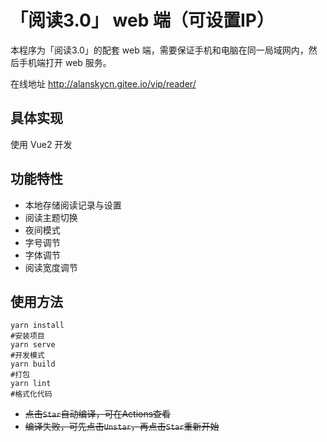 # 「阅读3.0」 web 端（可设置IP）

本程序为「阅读3.0」的配套 web 端，需要保证手机和电脑在同一局域网内，然后手机端打开 web 服务。

在线地址 http://alanskycn.gitee.io/vip/reader/

## 具体实现

使用 Vue2 开发


## 功能特性

- 本地存储阅读记录与设置
- 阅读主题切换
- 夜间模式
- 字号调节
- 字体调节
- 阅读宽度调节

## 使用方法

```shell
yarn install
#安装项目
yarn serve
#开发模式
yarn build
#打包
yarn lint
#格式化代码
```
 - ~~点击`Star`自动编译，可在Actions查看~~
 - ~~编译失败，可先点击`Unstar`，再点击`Star`重新开始~~
